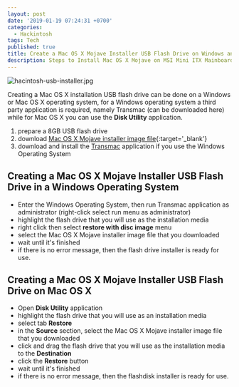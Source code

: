 ```yaml
---
layout: post
date: '2019-01-19 07:24:31 +0700'
categories:
  - Hackintosh
tags: Tech
published: true
title: Create a Mac OS X Mojave Installer USB Flash Drive on Windows and Mac OS X
description: Steps to Install Mac OS X Mojave on MSI Mini ITX Mainboard
---
```


![hacintosh-usb-installer.jpg]({{site.baseurl}}/media/hacintosh-usb-installer.jpg)


Creating a Mac OS X installation USB flash drive can be done on a Windows or Mac OS X operating system, for a Windows operating system a third party application is required, namely Transmac (can be downloaded here) while for Mac OS X you can use the **Disk Utility** application.

1. prepare a 8GB USB flash drive
2. download [Mac OS X Mojave installer image file](https://goo.gl/L2M9du){:target='_blank'}
3. download and install the [Transmac](https://goo.gl/3iuKDA) application if you use the Windows Operating System


## Creating a Mac OS X Mojave Installer USB Flash Drive in a Windows Operating System


- Enter the Windows Operating System, then run Transmac application as administrator (right-click select run menu as administrator)
- highlight the flash drive that you will use as the installation media
- right click then select **restore with disc image** menu
- select the Mac OS X Mojave installer image file that you downloaded
- wait until it's finished
- if there is no error message, then the flash drive installer is ready for use.


## Creating a Mac OS X Mojave Installer USB Flash Drive on Mac OS X


- Open **Disk Utility** application
- highlight the flash drive that you will use as an installation media
- select tab **Restore**
- in the **Source** section, select the Mac OS X Mojave installer image file that you downloaded
- click and drag the flash drive that you will use as the installation media to the **Destination**
- click the **Restore** button
- wait until it's finished
- if there is no error message, then the flashdisk installer is ready for use.
